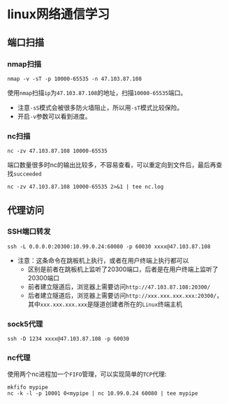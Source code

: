 # linux网络通信学习
## 端口扫描
### nmap扫描
```
nmap -v -sT -p 10000-65535 -n 47.103.87.108
```
使用`nmap`扫描`ip`为`47.103.87.108`的地址，扫描`10000-65535`端口。
- 注意`-sS`模式会被很多防火墙阻止，所以用`-sT`模式比较保险。
- 开启`-v`参数可以看到进度。
### nc扫描
```
nc -zv 47.103.87.108 10000-65535
```
端口数量很多时nc的输出比较多，不容易查看，可以重定向到文件后，最后再查找`succeeded`
```
nc -zv 47.103.87.108 10000-65535 2>&1 | tee nc.log
```
## 代理访问
### SSH端口转发
```
ssh -L 0.0.0.0:20300:10.99.0.24:60080 -p 60030 xxxx@47.103.87.108
```
* 注意：这条命令在跳板机上执行，或者在用户终端上执行都可以
	- 区别是前者在跳板机上监听了20300端口，后者是在用户终端上监听了20300端口
	- 前者建立隧道后，浏览器上需要访问`http://47.103.87.108:20300/`
	- 后者建立隧道后，浏览器上需要访问`http://xxx.xxx.xxx.xxx:20300/`，其中`xxx.xxx.xxx.xxx`是隧道创建者所在的`Linux`终端主机
### sock5代理
```
ssh -D 1234 xxxx@47.103.87.108 -p 60030
```
### nc代理
使用两个nc进程加一个`FIFO`管理，可以实现简单的`TCP`代理:
```
mkfifo mypipe
nc -k -l -p 10001 0<mypipe | nc 10.99.0.24 60080 | tee mypipe

```
